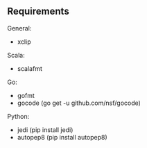 Requirements
------------

General:
* xclip

Scala:
* scalafmt

Go:
* gofmt
* gocode (go get -u github.com/nsf/gocode)

Python:
* jedi (pip install jedi)
* autopep8 (pip install autopep8)
